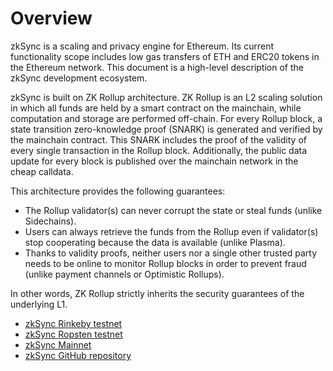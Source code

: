 # Overview

zkSync is a scaling and privacy engine for Ethereum. Its current functionality scope includes low gas transfers of ETH
and ERC20 tokens in the Ethereum network. This document is a high-level description of the zkSync development ecosystem.

zkSync is built on ZK Rollup architecture. ZK Rollup is an L2 scaling solution in which all funds are held by a smart
contract on the mainchain, while computation and storage are performed off-chain. For every Rollup block, a state
transition zero-knowledge proof (SNARK) is generated and verified by the mainchain contract. This SNARK includes the
proof of the validity of every single transaction in the Rollup block. Additionally, the public data update for every
block is published over the mainchain network in the cheap calldata.

This architecture provides the following guarantees:

- The Rollup validator(s) can never corrupt the state or steal funds (unlike Sidechains).
- Users can always retrieve the funds from the Rollup even if validator(s) stop cooperating because the data is
  available (unlike Plasma).
- Thanks to validity proofs, neither users nor a single other trusted party needs to be online to monitor Rollup blocks
  in order to prevent fraud (unlike payment channels or Optimistic Rollups).

In other words, ZK Rollup strictly inherits the security guarantees of the underlying L1.

- <a href='https://rinkeby.zksync.io'>zkSync Rinkeby testnet</a>
- <a href='https://ropsten.zksync.io'>zkSync Ropsten testnet</a>
- <a href='https://wallet.zksync.io'>zkSync Mainnet</a>
- <a href='https://github.com/matter-labs/zksync'>zkSync GitHub repository</a>
